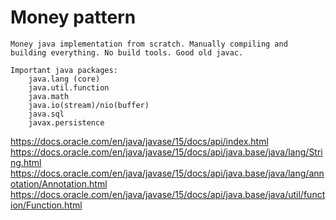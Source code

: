 # Money pattern
    Money java implementation from scratch. Manually compiling and building everything. No build tools. Good old javac. 

    Important java packages:
        java.lang (core)
        java.util.function
        java.math
        java.io(stream)/nio(buffer)
        java.sql
        javax.persistence

https://docs.oracle.com/en/java/javase/15/docs/api/index.html
https://docs.oracle.com/en/java/javase/15/docs/api/java.base/java/lang/String.html
https://docs.oracle.com/en/java/javase/15/docs/api/java.base/java/lang/annotation/Annotation.html
https://docs.oracle.com/en/java/javase/15/docs/api/java.base/java/util/function/Function.html
